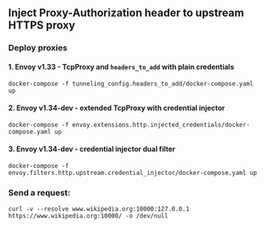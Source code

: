 ## Inject Proxy-Authorization header to upstream HTTPS proxy

### Deploy proxies

#### 1. Envoy v1.33 - TcpProxy and `headers_to_add` with plain credentials

```shell
docker-compose -f tunneling_config.headers_to_add/docker-compose.yaml up
```

#### 2. Envoy v1.34-dev - extended TcpProxy with credential injector

```shell
docker-compose -f envoy.extensions.http.injected_credentials/docker-compose.yaml up
```

#### 3. Envoy v1.34-dev - credential injector dual filter

```shell
docker-compose -f envoy.filters.http.upstream.credential_injector/docker-compose.yaml up
```

### Send a request:

```shell
curl -v --resolve www.wikipedia.org:10000:127.0.0.1 https://www.wikipedia.org:10000/ -o /dev/null
```

